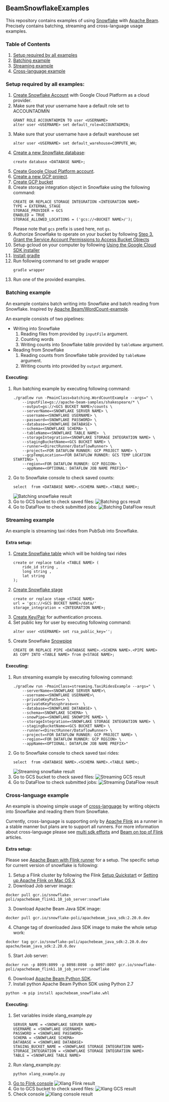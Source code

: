 ## BeamSnowflakeExamples

This repository contains examples of using [Snowflake](https://www.snowflake.com/) with [Apache Beam](https://github.com/apache/beam).
Precisely contains batching, streaming and cross-language usage examples.  

### Table of Contents 
1. [Setup required by all examples](#setup-required-by-all-examples)  
2. [Batching example](#batching-example) 
3. [Streaming example](#streaming-example)
4. [Cross-language example](#cross-language-example)

### Setup required by all examples:
1. [Create Snowflake Account](https://trial.snowflake.com/?utm_cta=website-homepage-hero-free-trial&_ga=2.199198959.1328097007.1590138521-373661872.1583847959) 
with Google Cloud Platform as a cloud provider.
2. Make sure that your username have a default role set to ACCOUNTADMIN
    ```
    GRANT ROLE ACCOUNTADMIN TO user <USERNAME>
    alter user <USERNAME> set default_role=ACCOUNTADMIN; 
    ```
3. Make sure that your username have a default warehouse set 
    ```
    alter user <USERNAME> set default_warehouse=COMPUTE_WH;
    ```
4. [Create a new Snowflake database](https://docs.snowflake.com/en/sql-reference/sql/create-database.html):
    ```
    create database <DATABASE NAME>;
    ```
5. [Create Google Cloud Platform account](https://cloud.google.com/free).
6. [Create a new GCP project](https://cloud.google.com/resource-manager/docs/creating-managing-projects).
7. [Create GCP bucket](https://cloud.google.com/storage/docs/creating-buckets)
8. Create storage integration object in Snowflake using the following command:
    ```
    CREATE OR REPLACE STORAGE INTEGRATION <INTEGRATION NAME>
    TYPE = EXTERNAL_STAGE
    STORAGE_PROVIDER = GCS
    ENABLED = TRUE
    STORAGE_ALLOWED_LOCATIONS = ('gcs://<BUCKET NAME>/');
    ```
   Please note that `gcs` prefix is used here, not `gs`.
9. Authorize Snowflake to operate on your bucket by following [Step 3. Grant the Service Account Permissions to Access Bucket Objects](https://docs.snowflake.com/en/user-guide/data-load-gcs-config.html#step-3-grant-the-service-account-permissions-to-access-bucket-objects)
10. Setup gcloud on your computer by following [Using the Google Cloud SDK installer](https://cloud.google.com/sdk/docs/downloads-interactive)
11. [Install gradle](https://gradle.org/install/)
12. Run following command to set gradle wrapper
    ```
    gradle wrapper
    ```
13. Run one of the provided examples.

### Batching example
An example contains batch writing into Snowflake and batch reading from Snowflake. Inspired by [Apache Beam/WordCount-example](https://github.com/apache/beam/blob/master/examples/java/src/main/java/org/apache/beam/examples/WordCount.java).

An example consists of two pipelines:
* Writing into Snowflake
    1. Reading files from provided by `inputFile` argument. 
    2. Counting words
    3. Writing counts into Snowflake table provided by `tableName` argument. 
* Reading from Snowflake
  1. Reading counts from Snowflake table provided by `tableName` argument.
  2. Writing counts into provided by `output` argument. 

#### Executing:  
1. Run batching example by executing following command:
    ```
    ./gradlew run -PmainClass=batching.WordCountExample --args=" \
        --inputFile=gs://apache-beam-samples/shakespeare/* \
        --output=gs://<GCS BUCKET NAME>/counts \
        --serverName=<SNOWFLAKE SERVER NAME> \
        --username=<SNOWFLAKE USERNAME> \
        --password=<SNOWFLAKE PASSWORD> \
        --database=<SNOWFLAKE DATABASE> \
        --schema=<SNOWFLAKE SCHEMA> \
        --tableName=<SNOWFLAKE TABLE NAME>  \
        --storageIntegration=<SNOWFLAKE STORAGE INTEGRATION NAME> \
        --stagingBucketName=<GCS BUCKET NAME> \
        --runner=<DirectRunner/DataflowRunner> \
        --project=<FOR DATAFLOW RUNNER: GCP PROJECT NAME> \
        --gcpTempLocation=<FOR DATAFLOW RUNNER: GCS TEMP LOCATION STARTING> \
        --region=<FOR DATAFLOW RUNNER: GCP REGION> \
        --appName=<OPTIONAL: DATAFLOW JOB NAME PREFIX>"
    ```
2. Go to Snowflake console to check saved counts:
    ```
    select  from <DATABASE NAME>.<SCHEMA NAME>.<TABLE NAME>;
    ```
    ![Batching snowflake result](./images/batching_snowflake_result.png) 
3. Go to GCS bucket to check saved files:
    ![Batching gcs result](./images/batching_gcs_result.png) 
4. Go to DataFlow to check submitted jobs:
    ![Batching DataFlow result](./images/batching_dataflow_result.png) 
    
    
### Streaming example
An example is streaming taxi rides from PubSub into Snowflake.

#### Extra setup: 
1. [Create Snowflake table](https://docs.snowflake.com/en/sql-reference/sql/create-table.html) which will be holding taxi rides
    ```
   create or replace table <TABLE NAME> (
        ride_id string ,
        long string ,
        lat string
   );
    ```
2. [Create Snowflake stage](https://docs.snowflake.com/en/sql-reference/sql/create-stage.html)
    ```
    create or replace stage <STAGE NAME>
    url = 'gcs://<GCS BUCKET NAME>/data/'
    storage_integration = <INTEGRATION NAME>;
    ```
3. [Create Key/Pair](https://docs.snowflake.com/en/user-guide/snowsql-start.html#using-key-pair-authentication)
for authentication process.
4. Set public key for user by executing following command:
    ```
    alter user <USERNAME> set rsa_public_key='';
    ```
5. Create Snowflake [Snowpipe](https://docs.snowflake.com/en/user-guide/data-load-snowpipe-intro.html)
    ```
    CREATE OR REPLACE PIPE <DATABASE NAME>.<SCHEMA NAME>.<PIPE NAME>
    AS COPY INTO <TABLE NAME> from @<STAGE NAME>;
    ```
   
#### Executing:  
1. Run streaming example by executing following command:
    ```
   ./gradlew run -PmainClass=streaming.TaxiRidesExample --args=" \
        --serverName=<SNOWFLAKE SERVER NAME>\
        --username=<SNOWFLAKE USERNAME>\
        --privateKeyPath=<> \
        --privateKeyPassphrase=<>  \
        --database=<SNOWFLAKE DATABASE> \
        --schema=<SNOWFLAKE SCHEMA> \
        --snowPipe=<SNOWFLAKE SNOWPIPE NAME> \
        --storageIntegration=<SNOWFLAKE STORAGE INTEGRATION NAME> \
        --stagingBucketName=<GCS BUCKET NAME> \
        --runner=<DirectRunner/DataflowRunner> \
        --project=<FOR DATAFLOW RUNNER: GCP PROJECT NAME> \
        --region=<FOR DATAFLOW RUNNER: GCP REGION> \
        --appName=<OPTIONAL: DATAFLOW JOB NAME PREFIX>"
    ```
2. Go to Snowflake console to check saved taxi rides:
    ```
    select  from <DATABASE NAME>.<SCHEMA NAME>.<TABLE NAME>;
    ```
    ![Streaming snowflake result](./images/streaming_snowflake_result.png) 
3. Go to GCS bucket to check saved files:
    ![Streaming GCS result](./images/streaming_gcs_result.png) 
4. Go to DataFlow to check submitted jobs:
    ![Streaming DataFlow result](./images/streaming_dataflow_result.png) 
    
    
### Cross-language example
An example is showing simple usage of [cross-language](https://beam.apache.org/roadmap/portability/) by writing objects into Snowflake and reading them from Snowflake.
 
Currently, cross-language is supporting only by [Apache Flink](https://flink.apache.org/) as a runner in a stable manner but plans are to support all runners. 
For more information about cross-language please see [multi sdk efforts](https://beam.apache.org/roadmap/connectors-multi-sdk/) 
and [Beam on top of Flink](https://flink.apache.org/ecosystem/2020/02/22/apache-beam-how-beam-runs-on-top-of-flink.html) articles. 

#### Extra setup: 
Please see [Apache Beam with Flink runner](https://beam.apache.org/documentation/runners/flink/)  for a setup. The specific setup for current version of snowflake is following:
1. Setup a Flink cluster by following the Flink [Setup Quickstart](https://ci.apache.org/projects/flink/flink-docs-release-1.10/getting-started/tutorials/local_setup.html)
or [Setting up Apache Flink on Mac OS X](https://streambench.wordpress.com/2017/10/26/setting-up-apache-flink-on-mac-os-x/) 
2. Download Job server image:
```
docker pull gcr.io/snowflake-poli/apachebeam_flink1.10_job_server:snowflake
```
3. Download Apache Beam Java SDK image:
```
docker pull gcr.io/snowflake-poli/apachebeam_java_sdk:2.20.0.dev
```
4. Change tag of downloaded Java SDK image to make the whole setup work:
```
docker tag gcr.io/snowflake-poli/apachebeam_java_sdk:2.20.0.dev apache/beam_java_sdk:2.20.0.dev
```
5. Start Job server:
```
docker run -p 8099:8099 -p 8098:8098 -p 8097:8097 gcr.io/snowflake-poli/apachebeam_flink1.10_job_server:snowflake
```
6. Download [Apache Beam Python SDK](https://storage.cloud.google.com/snowflake_artifacts/apachebeam_snowflake.whl?_ga=2.54472813.-471657054.1583857613).
7. Install python Apache Beam Python SDK using Python 2.7
```  
python -m pip install apachebeam_snowflake.whl 
```

#### Executing:
1. Set variables inside xlang_example.py
    ```
   SERVER_NAME = <SNOWFLAKE SERVER NAME> 
   USERNAME = <SNOWFLAKE USERNAME>
   PASSWORD = <SNOWFLAKE PASSWORD>
   SCHEMA = <SNOWFLAKE SCHEMA>
   DATABASE = <SNOWFLAKE DATABASE>
   STAGING_BUCKET_NAME = <SNOWFLAKE STORAGE INTEGRATION NAME>
   STORAGE_INTEGRATION = <SNOWFLAKE STORAGE INTEGRATION NAME> 
   TABLE = <SNOWFLAKE TABLE NAME> 
    ``` 
2. Run xlang_example.py:
    ```
    python xlang_example.py 
    ```
2. [Go to Flink console](http://localhost:8081/)
    ![Xlang Flink result](./images/xlang_flink_result.png)
3. Go to GCS bucket to check saved files:
    ![Xlang GCS result](./images/xlang_gcs_result.png)
4. Check console
    ![Xlang console result](./images/xlang_console_result.png)

